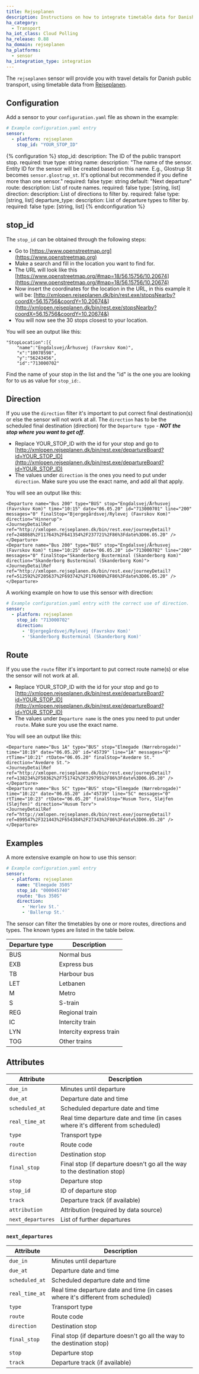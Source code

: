 ```yaml
---
title: Rejseplanen
description: Instructions on how to integrate timetable data for Danish Rejseplanen within Home Assistant.
ha_category:
  - Transport
ha_iot_class: Cloud Polling
ha_release: 0.88
ha_domain: rejseplanen
ha_platforms:
  - sensor
ha_integration_type: integration
---
```


The `rejseplanen` sensor will provide you with travel details for Danish public transport, using timetable data from [Rejseplanen](https://www.rejseplanen.dk/).

## Configuration

Add a sensor to your `configuration.yaml` file as shown in the example:

```yaml
# Example configuration.yaml entry
sensor:
  - platform: rejseplanen
    stop_id: "YOUR_STOP_ID"
```

{% configuration %}
stop_id:
  description: The ID of the public transport stop.
  required: true
  type: string
name:
  description: "The name of the sensor. Entity ID for the sensor will be created based on this name. E.g., Glostrup St becomes `sensor.glostrup_st`. It's optional but recommended if you define more than one sensor."
  required: false
  type: string
  default: "Next departure"
route:
  description: List of route names.
  required: false
  type: [string, list]
direction:
  description: List of directions to filter by.
  required: false
  type: [string, list]
departure_type:
  description: List of departure types to filter by.
  required: false
  type: [string, list]
{% endconfiguration %}

## stop_id

The `stop_id` can be obtained through the following steps:

- Go to [https://www.openstreetmap.org](https://www.openstreetmap.org)
- Make a search and fill in the location you want to find for.
- The URL will look like this [https://www.openstreetmap.org/#map=18/56.15756/10.20674](https://www.openstreetmap.org/#map=18/56.15756/10.20674)
- Now insert the coordinates for the location in the URL, in this example it will be: [http://xmlopen.rejseplanen.dk/bin/rest.exe/stopsNearby?coordX=56.15756&coordY=10.20674&](http://xmlopen.rejseplanen.dk/bin/rest.exe/stopsNearby?coordX=56.15756&coordY=10.20674&)
- You will now see the 30 stops closest to your location.

You will see an output like this:

```text
"StopLocation":[{
    "name":"Engdalsvej/Århusvej (Favrskov Kom)",
    "x":"10078598",
    "y":"56243456",
    "id":"713000702"
```

Find the name of your stop in the list and the "id" is the one you are looking for to us as value for `stop_id:`.

## Direction

If you use the `direction` filter it's important to put correct final destination(s) or else the sensor will not work at all.
The `direction` has to be the scheduled final destination (direction) for the `Departure type` - ***NOT the stop where you want to get off***.

- Replace YOUR_STOP_ID with the id for your stop and go to [http://xmlopen.rejseplanen.dk/bin/rest.exe/departureBoard?id=YOUR_STOP_ID](http://xmlopen.rejseplanen.dk/bin/rest.exe/departureBoard?id=YOUR_STOP_ID)
- The values under `direction` is the ones you need to put under `direction`. Make sure you use the exact name, and add all that apply.

You will see an output like this:

```text
<Departure name="Bus 200" type="BUS" stop="Engdalsvej/Århusvej (Favrskov Kom)" time="10:15" date="06.05.20" id="713000701" line="200" messages="0" finalStop="Bjergegårdsvej/Rylevej (Favrskov Kom)" direction="Hinnerup">
<JourneyDetailRef ref="http://xmlopen.rejseplanen.dk/bin/rest.exe/journeyDetail?ref=248868%2F117643%2F641354%2F237721%2F86%3Fdate%3D06.05.20" />
</Departure>
<Departure name="Bus 200" type="BUS" stop="Engdalsvej/Århusvej (Favrskov Kom)" time="10:25" date="06.05.20" id="713000702" line="200" messages="0" finalStop="Skanderborg Busterminal (Skanderborg Kom)" direction="Skanderborg Busterminal (Skanderborg Kom)">
<JourneyDetailRef ref="http://xmlopen.rejseplanen.dk/bin/rest.exe/journeyDetail?ref=512592%2F205637%2F693742%2F176008%2F86%3Fdate%3D06.05.20" />
</Departure>
```

A working example on how to use this sensor with direction:

```yaml
# Example configuration.yaml entry with the correct use of direction.
sensor:
  - platform: rejseplanen
    stop_id: "713000702"
    direction:
      - 'Bjergegårdsvej/Rylevej (Favrskov Kom)'
      - 'Skanderborg Busterminal (Skanderborg Kom)'
```

## Route

If you use the `route` filter it's important to put correct route name(s) or else the sensor will not work at all. 

- Replace YOUR_STOP_ID with the id for your stop and go to [http://xmlopen.rejseplanen.dk/bin/rest.exe/departureBoard?id=YOUR_STOP_ID](http://xmlopen.rejseplanen.dk/bin/rest.exe/departureBoard?id=YOUR_STOP_ID)
- The values under `Departure name` is the ones you need to put under `route`. Make sure you use the exact name.

You will see an output like this:

```text
<Departure name="Bus 1A" type="BUS" stop="Elmegade (Nørrebrogade)" time="10:19" date="06.05.20" id="45739" line="1A" messages="0" rtTime="10:21" rtDate="06.05.20" finalStop="Avedøre St." direction="Avedøre St.">
<JourneyDetailRef ref="http://xmlopen.rejseplanen.dk/bin/rest.exe/journeyDetail?ref=138234%2F58362%2F751742%2F329795%2F86%3Fdate%3D06.05.20" />
</Departure>
<Departure name="Bus 5C" type="BUS" stop="Elmegade (Nørrebrogade)" time="10:22" date="06.05.20" id="45739" line="5C" messages="0" rtTime="10:23" rtDate="06.05.20" finalStop="Husum Torv, Sløjfen (Sløjfen)" direction="Husum Torv">
<JourneyDetailRef ref="http://xmlopen.rejseplanen.dk/bin/rest.exe/journeyDetail?ref=899547%2F321443%2F654384%2F27343%2F86%3Fdate%3D06.05.20" />
</Departure>
```

## Examples

A more extensive example on how to use this sensor:

```yaml
# Example configuration.yaml entry
sensor:
  - platform: rejseplanen
    name: "Elmegade 350S"
    stop_id: "000045740"
    route: "Bus 350S"
    direction:
      - 'Herlev St.'
      - 'Ballerup St.'
```

The sensor can filter the timetables by one or more routes, directions and types. The known types are listed in the table below.

| Departure type | Description |
|--------------|-------------|
| BUS | Normal bus |
| EXB | Express bus |
| TB | Harbour bus|
| LET | Letbanen |
| M | Metro |
| S | S-train |
| REG | Regional train |
| IC | Intercity train |
| LYN | Intercity express train |
| TOG | Other trains |

## Attributes

| Attribute    | Description                            |
| ------------ | -------------------------------------- |
| `due_in` | Minutes until departure |
| `due_at` | Departure date and time |
| `scheduled_at` | Scheduled departure date and time |
| `real_time_at` | Real time departure date and time (in cases where it's different from scheduled) |
| `type` | Transport type |
| `route` | Route code |
| `direction` | Destination stop |
| `final_stop` | Final stop (if departure doesn't go all the way to the destination stop) |
| `stop` | Departure stop |
| `stop_id` | ID of departure stop |
| `track` | Departure track (if available) |
| `attribution` | Attribution (required by data source) |
| `next_departures` | List of further departures |

### `next_departures`

| Attribute    | Description                            |
| ------------ | -------------------------------------- |
| `due_in` | Minutes until departure |
| `due_at` | Departure date and time |
| `scheduled_at` | Scheduled departure date and time |
| `real_time_at` | Real time departure date and time (in cases where it's different from scheduled) |
| `type` | Transport type |
| `route` | Route code |
| `direction` | Destination stop |
| `final_stop` | Final stop (if departure doesn't go all the way to the destination stop) |
| `stop` | Departure stop |
| `track` | Departure track (if available) |
